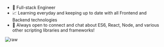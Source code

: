- :construction_worker: Full-stack Engineer 
- :chart_with_upwards_trend: Learning everyday and keeping up to date with all Frontend and Backend technologies
- :speech_balloon: Always open to connect and chat about ES6, React, Node, and various other scripting libraries and frameworks!


 ![raw](https://user-images.githubusercontent.com/92245269/147205983-5818d31f-a32b-4769-8a83-b1cfec14c4c5.gif)


<!---
igrimzyi/igrimzyi is a ✨ special ✨ repository because its `README.md` (this file) appears on your GitHub profile.
You can click the Preview link to take a look at your changes.
--->
